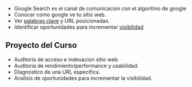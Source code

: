 * Google Search es el canal de comunicacion con el algoritmo de google
* Conocer como google ve tu sitio web.
* Ver [palabras clave](https://www.youtube.com/watch?v=-g4gIeojmes) y URL posicionadas.
* Identificar oportunidades para incrementar [visibilidad](https://www.youtube.com/watch?v=HERxVe434_U)

## Proyecto del Curso
* Auditoria de acceso e indexacion sitio web.
* Auditoria de rendimiento(performance y usabilidad.
* Diagnostico de una URL especifica.
* Analisis de oportunidades para incrementar la visibilidad.
